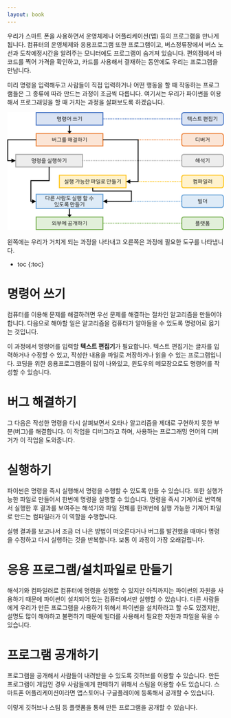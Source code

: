```yaml
---
layout: book
---
```

우리가 스마트 폰을 사용하면서 운영체제나 어플리케이션(앱) 등의 프로그램을 만나게 됩니다. 컴퓨터의 운영체제와 응용프로그램 또한 프로그램이고, 버스정류장에서 버스 노선과 도착예정시간을 알려주는 모니터에도 프로그램이 숨겨져 있습니다. 편의점에서 바코드를 찍어 가격을 확인하고, 카드를 사용해서 결재하는 동안에도 우리는 프로그램을 만납니다.

미리 명령을 입력해두고 사람들이 직접 입력하거나 어떤 행동을 할 때 작동하는 프로그램들은 그 종류에 따라 만드는 과정이 조금씩 다릅니다. 여기서는 우리가 파이썬을 이용해서 프로그래밍을 할 때 거치는 과정을 살펴보도록 하겠습니다.

![index 01](./index-01.png)

왼쪽에는 우리가 거치게 되는 과정을 나타내고 오른쪽은 과정에 필요한 도구를 나타냅니다.

* toc
{:toc}

# 명령어 쓰기
컴퓨터를 이용해 문제를 해결하려면 우선 문제를 해결하는 절차인 알고리즘을 만들어야 합니다. 다음으로 해야할 일은 알고리즘을 컴퓨터가 알아들을 수 있도록 명령어로 옳기는 것입니다.

이 과정에서 명령어를 입력할 **텍스트 편집기**가 필요합니다. 텍스트 편집기는 글자를 입력하거나 수정할 수 있고, 작성한 내용을 파일로 저장하거나 읽을 수 있는 프로그램입니다. 코딩을 위한 응용프로그램들이 많이 나와있고, 윈도우의 메모장으로도 명령어를 작성할 수 있습니다.

# 버그 해결하기
그 다음은 작성한 명령을 다시 살펴보면서 오타나 알고리즘을 제대로 구현하지 못한 부분(버그)를 해결합니다. 이 작업을 디버그라고 하며, 사용하는 프로그래밍 언어의 디버거가 이 작업을 도와줍니다.

# 실행하기
파이썬은 명령을 즉시 실행해서 명령을 수행할 수 있도록 만들 수 있습니다. 또한 실행가능한 파일로 만들어서 한번에 명령을 실행할 수 있습니다. 명령을 즉시 기계어로 번역해서 실행한 후 결과를 보여주는 해석기와 파일 전체를 한꺼번에 실행 가능한 기계어 파일로 만드는 컴파일러가 이 역할을 수행합니다.

실행 결과를 보고나서 조금 더 나은 방법이 떠오른다거나 버그를 발견했을 때마다 명령을 수정하고 다시 실행하는 것을 반복합니다. 보통 이 과정이 가장 오래걸립니다.

# 응용 프로그램/설치파일로 만들기
해석기와 컴파일러로 컴퓨터에 명령을 실행할 수 있지만 아직까지는 파이썬의 자원을 사용하기 때문에 파이썬이 설치되어 있는 컴퓨터에서만 실행할 수 있습니다. 다른 사람들에게 우리가 만든 프로그램을 사용하기 위해서 파이썬을 설치하라고 할 수도 있겠지만, 설명도 많이 해야하고 불편하기 때문에 빌더를 사용해서 필요한 자원과 파일을 묶을 수 있습니다.

# 프로그램 공개하기
프로그램을 공개해서 사람들이 내려받을 수 있도록 깃허브를 이용할 수 있습니다. 만든 프로그램이 게임인 경우 사람들에게 판매하기 위해서 스팀을 이용할 수도 있습니다. 스마트폰 어플리케이션이라면 앱스토어나 구글플레이에 등록해서 공개할 수 있습니다.

이렇게 깃허브나 스팀 등 플랫폼을 통해 만든 프로그램을 공개할 수 있습니다. 

